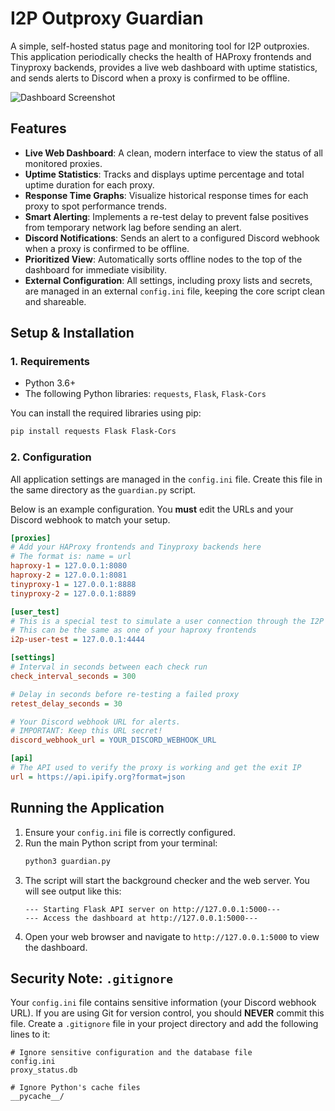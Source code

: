 # I2P Outproxy Guardian

A simple, self-hosted status page and monitoring tool for I2P outproxies. This application periodically checks the health of HAProxy frontends and Tinyproxy backends, provides a live web dashboard with uptime statistics, and sends alerts to Discord when a proxy is confirmed to be offline.

![Dashboard Screenshot](https://i.imgur.com/GqSD81H.png) 


## Features

-   **Live Web Dashboard**: A clean, modern interface to view the status of all monitored proxies.
-   **Uptime Statistics**: Tracks and displays uptime percentage and total uptime duration for each proxy.
-   **Response Time Graphs**: Visualize historical response times for each proxy to spot performance trends.
-   **Smart Alerting**: Implements a re-test delay to prevent false positives from temporary network lag before sending an alert.
-   **Discord Notifications**: Sends an alert to a configured Discord webhook when a proxy is confirmed to be offline.
-   **Prioritized View**: Automatically sorts offline nodes to the top of the dashboard for immediate visibility.
-   **External Configuration**: All settings, including proxy lists and secrets, are managed in an external `config.ini` file, keeping the core script clean and shareable.

## Setup & Installation

### 1. Requirements

-   Python 3.6+
-   The following Python libraries: `requests`, `Flask`, `Flask-Cors`

You can install the required libraries using pip:
```bash
pip install requests Flask Flask-Cors
```

### 2. Configuration

All application settings are managed in the `config.ini` file. Create this file in the same directory as the `guardian.py` script.

Below is an example configuration. You **must** edit the URLs and your Discord webhook to match your setup.

```ini
[proxies]
# Add your HAProxy frontends and Tinyproxy backends here
# The format is: name = url
haproxy-1 = 127.0.0.1:8080
haproxy-2 = 127.0.0.1:8081
tinyproxy-1 = 127.0.0.1:8888
tinyproxy-2 = 127.0.0.1:8889

[user_test]
# This is a special test to simulate a user connection through the I2P network
# This can be the same as one of your haproxy frontends
i2p-user-test = 127.0.0.1:4444

[settings]
# Interval in seconds between each check run
check_interval_seconds = 300

# Delay in seconds before re-testing a failed proxy
retest_delay_seconds = 30

# Your Discord webhook URL for alerts.
# IMPORTANT: Keep this URL secret!
discord_webhook_url = YOUR_DISCORD_WEBHOOK_URL

[api]
# The API used to verify the proxy is working and get the exit IP
url = https://api.ipify.org?format=json
```

## Running the Application

1.  Ensure your `config.ini` file is correctly configured.
2.  Run the main Python script from your terminal:
    ```bash
    python3 guardian.py
    ```
3.  The script will start the background checker and the web server. You will see output like this:
    ```
    --- Starting Flask API server on http://127.0.0.1:5000---
    --- Access the dashboard at http://127.0.0.1:5000---
    ```
4.  Open your web browser and navigate to `http://127.0.0.1:5000` to view the dashboard.

## Security Note: `.gitignore`

Your `config.ini` file contains sensitive information (your Discord webhook URL). If you are using Git for version control, you should **NEVER** commit this file. Create a `.gitignore` file in your project directory and add the following lines to it:

```
# Ignore sensitive configuration and the database file
config.ini
proxy_status.db

# Ignore Python's cache files
__pycache__/

